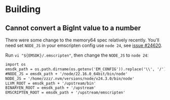 # Building

## Cannot convert a BigInt value to a number

There were some change to the memory64 spec relatively recently. You'll need set `NODE_JS` in your emscripten config use `node 24`, see [issue #24620](https://github.com/emscripten-core/emscripten/issues/24620).

Run `vi "${EMSDK}/.emscripten"`, then change the `NODE_JS` to `node 24`:

```txt
import os
emsdk_path = os.path.dirname(os.getenv('EM_CONFIG')).replace('\\', '/')
#NODE_JS = emsdk_path + '/node/22.16.0_64bit/bin/node'
NODE_JS = '/home/zzz/.nvm/versions/node/v24.3.0/bin/node'
LLVM_ROOT = emsdk_path + '/upstream/bin'
BINARYEN_ROOT = emsdk_path + '/upstream'
EMSCRIPTEN_ROOT = emsdk_path + '/upstream/emscripten'
```
